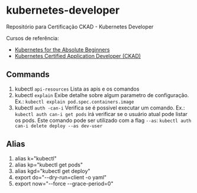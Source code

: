 # kubernetes-developer
Repositório para Certificação CKAD - Kubernetes Developer

Cursos de referência:
- [Kubernetes for the Absolute Beginners](https://www.udemy.com/course/learn-kubernetes/)
- [Kubernetes Certified Application Developer (CKAD)](https://www.udemy.com/course/certified-kubernetes-application-developer/)

## Commands

1. kubectl `api-resources`
    Lista as apis e os comandos
1. kubectl `explain`
    Exibe detalhe sobre algum parametro de configuração. Ex.: `kubectl explain pod.spec.containers.image`
1. kubectl `auth -can-i`
    Verifica se é possivel executar um comando. Ex.: `kubectl auth can-i get pods` irá verificar se o usuário atual pode listar os pods. Este comando pode ser utilizado com a flag `--as`: `kubectl auth can-i delete deploy --as dev-user` 

## Alias
1. alias k="kubectl"
1. alias kp="kubectl get pods"
1. alias kgd="kubectl get deploy"
1. export do="--dry-run=client -o yaml"
1. export now="--force --grace-period=0"
